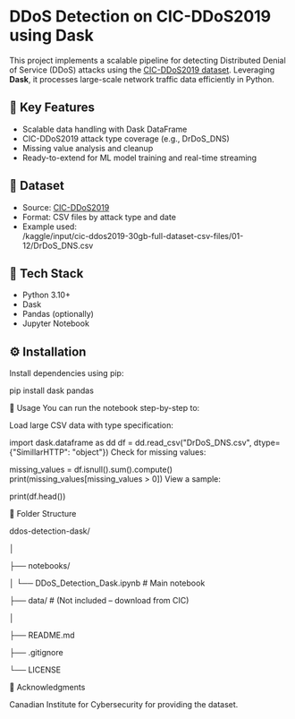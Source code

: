 # DDoS Detection on CIC-DDoS2019 using Dask

This project implements a scalable pipeline for detecting Distributed Denial of Service (DDoS) attacks using the [CIC-DDoS2019 dataset](https://www.unb.ca/cic/datasets/ddos-2019.html). Leveraging **Dask**, it processes large-scale network traffic data efficiently in Python.

## 🚀 Key Features

- Scalable data handling with Dask DataFrame
- CIC-DDoS2019 attack type coverage (e.g., DrDoS_DNS)
- Missing value analysis and cleanup
- Ready-to-extend for ML model training and real-time streaming

## 📂 Dataset

- Source: [CIC-DDoS2019](https://www.unb.ca/cic/datasets/ddos-2019.html)
- Format: CSV files by attack type and date
- Example used:  
/kaggle/input/cic-ddos2019-30gb-full-dataset-csv-files/01-12/DrDoS_DNS.csv


## 🧰 Tech Stack

- Python 3.10+
- Dask
- Pandas (optionally)
- Jupyter Notebook

## ⚙️ Installation

Install dependencies using pip:

pip install dask pandas

📒 Usage
You can run the notebook step-by-step to:

Load large CSV data with type specification:

import dask.dataframe as dd
df = dd.read_csv("DrDoS_DNS.csv", dtype={"SimillarHTTP": "object"})
Check for missing values:

missing_values = df.isnull().sum().compute()
print(missing_values[missing_values > 0])
View a sample:

print(df.head())

📁 Folder Structure

ddos-detection-dask/

│

├── notebooks/

│   └── DDoS_Detection_Dask.ipynb     # Main notebook

├── data/                             # (Not included – download from CIC)

│

├── README.md

├── .gitignore

└── LICENSE


🙌 Acknowledgments

Canadian Institute for Cybersecurity for providing the dataset.
